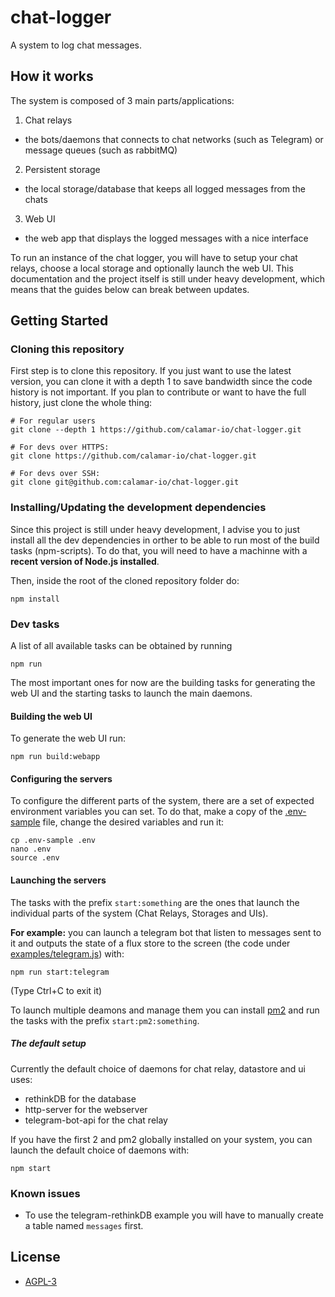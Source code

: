 # chat-logger
A system to log chat messages.

## How it works

The system is composed of 3 main parts/applications:

1. Chat relays
  - the bots/daemons that connects to chat networks (such as Telegram) or
  message queues (such as rabbitMQ)
2. Persistent storage
  - the local storage/database that keeps all logged messages from the chats
3. Web UI
  - the web app that displays the logged messages with a nice interface

To run an instance of the chat logger, you will have to setup your chat relays,
choose a local storage and optionally launch the web UI. This documentation
and the project itself is still under heavy development, which means that the
guides below can break between updates.

## Getting Started

### Cloning this repository
First step is to clone this repository. If you just want to use the latest
version, you can clone it with a depth 1 to save bandwidth since the code
history is not important. If you plan to contribute or want to have the full
history, just clone the whole thing:

```shell
# For regular users
git clone --depth 1 https://github.com/calamar-io/chat-logger.git

# For devs over HTTPS:
git clone https://github.com/calamar-io/chat-logger.git

# For devs over SSH:
git clone git@github.com:calamar-io/chat-logger.git
```

### Installing/Updating the development dependencies

Since this project is still under heavy development, I advise you to just
install all the dev dependencies in orther to be able to run most of the build
tasks (npm-scripts). To do that, you will need to have a machinne with a
**recent version of Node.js installed**.

Then, inside the root of the cloned repository folder do:
```shell
npm install
```

### Dev tasks

A list of all available tasks can be obtained by running
```shell
npm run
```

The most important ones for now are the building tasks for generating the web UI
and the starting tasks to launch the main daemons.

#### Building the web UI

To generate the web UI run:
```shell
npm run build:webapp
```

#### Configuring the servers

To configure the different parts of the system, there are a set of expected
environment variables you can set. To do that, make a copy of the [.env-sample][envsample]
file, change the desired variables and run it:

```shell
cp .env-sample .env
nano .env
source .env
```

#### Launching the servers

The tasks with the prefix ```start:something``` are the ones that launch
the individual parts of the system (Chat Relays, Storages and UIs).

**For example:** you
can launch a telegram bot that listen to messages sent to it and outputs the
state of a flux store to the screen (the code under [examples/telegram.js][telegram-example])
with:

```shell
npm run start:telegram
```

(Type Ctrl+C to exit it)

To launch multiple deamons and manage them you can install [pm2][pm2]
and run the tasks with the prefix ```start:pm2:something```.

##### The default setup

Currently the default choice of daemons for chat relay, datastore and ui uses:

- rethinkDB for the database
- http-server for the webserver
- telegram-bot-api for the chat relay

If you have the first 2 and pm2 globally installed on your system, you can launch
the default choice of daemons with:

```shell
npm start
```

### Known issues
- To use the telegram-rethinkDB example you will have to manually create a table named ```messages``` first.

## License

- [AGPL-3][license]

[telegram-example]: https://github.com/calamar-io/chat-logger/blob/master/examples/telegram.js
[envsample]: https://github.com/calamar-io/chat-logger/blob/master/.env-sample
[pm2]: http://pm2.keymetrics.io/
[license]: https://github.com/calamar-io/chat-logger/blob/master/LICENSE.txt
